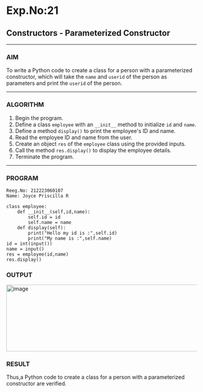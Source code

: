 # Exp.No:21  
## Constructors - Parameterized Constructor

---

### AIM  
To write a Python code to create a class for a person with a parameterized constructor, which will take the `name` and `userid` of the person as parameters and print the `userid` of the person.

---

### ALGORITHM

1. Begin the program.
2. Define a class `employee` with an `__init__` method to initialize `id` and `name`.
3. Define a method `display()` to print the employee's ID and name.
4. Read the employee ID and name from the user.
5. Create an object `res` of the `employee` class using the provided inputs.
6. Call the method `res.display()` to display the employee details.
7. Terminate the program.
   
---

### PROGRAM

```
Reeg.No: 212223060107
Name: Joyce Priscilla R

class employee:
    def __init__(self,id,name):
        self.id = id
        self.name = name
    def display(self):
        print("Hello my id is :",self.id)
        print("My name is :",self.name)
id = int(input())
name = input()
res = employee(id,name)
res.display()
```

### OUTPUT

<img width="622" height="176" alt="image" src="https://github.com/user-attachments/assets/2090ecf5-67da-49fa-8362-24a948c1f8ac" />

### RESULT

Thus,a Python code to create a class for a person with a parameterized constructor are verified.
